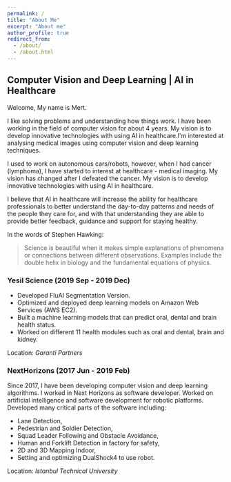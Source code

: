 ```yaml
---
permalink: /
title: "About Me"
excerpt: "About me"
author_profile: true
redirect_from: 
  - /about/
  - /about.html
---
```


## Computer Vision and Deep Learning | AI in Healthcare


Welcome, My name is Mert.


I like solving problems and understanding how things work. I have been working in the field of computer vision for about 4 years. My vision is to develop innovative technologies with using AI in healthcare.I'm interested at analysing medical images using computer vision and deep learning techniques.

I used to work on autonomous cars/robots, however, when I had cancer (lymphoma), I have started to interest at healthcare - medical imaging. My vision has changed after I defeated the cancer. My vision is to develop  innovative technologies with using AI in healthcare. 

I believe that AI in healthcare will increase the ability for healthcare professionals to better understand the day-to-day patterns and needs of the people they care for, and with that understanding they are able to provide better feedback, guidance and support for staying healthy.

In the words of Stephen Hawking:
> Science is beautiful when it makes simple explanations of phenomena or connections between different observations. Examples include the double helix in biology and the fundamental equations of physics.

### Yesil Science (2019 Sep - 2019 Dec)
* Developed FluAI Segmentation Version.
* Optimized and deployed deep learning models on Amazon Web Services (AWS EC2).
* Built a machine learning models that can predict oral, dental and brain health status.
* Worked on different 11 health modules such as oral and dental, brain and kidney.

Location: *Garanti Partners*

### NextHorizons (2017 Jun - 2019 Feb)
Since 2017, I have been developing computer vision and deep learning algorithms. I worked in Next Horizons as software developer. Worked on artificial intelligence and software development for robotic platforms. Developed many critical parts of the software including:
* Lane Detection,
* Pedestrian and Soldier Detection,
* Squad Leader Following and Obstacle Avoidance,
* Human and Forklift Detection in factory for safety,
* 2D and 3D Mapping Indoor,
* Setting and optimizing DualShock4 to use robot.

Location: *Istanbul Technical University*
